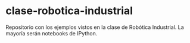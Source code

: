 clase-robotica-industrial
=========================

Repositorio con los ejemplos vistos en la clase de Robótica Industrial. La mayoría serán notebooks de IPython.
